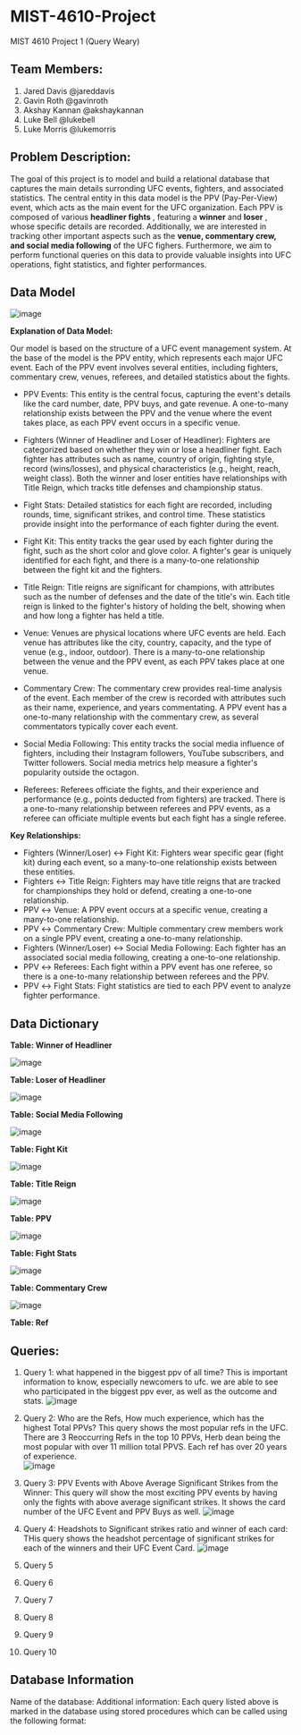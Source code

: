 # MIST-4610-Project
MIST 4610 Project 1 (Query Weary)

**Team Members:**
------------------------------
1. Jared Davis @jareddavis
2. Gavin Roth @gavinroth
3. Akshay Kannan @akshaykannan
4. Luke Bell @lukebell
5. Luke Morris @lukemorris

**Problem Description:**
------------------------------
The goal of this project is to model and build a relational database that captures the main details surronding UFC events, fighters, and associated statistics. The central entity in this data model is the PPV (Pay-Per-View) event, which acts as the main event for the UFC organization. Each PPV is composed of various **headliner fights** , featuring a **winner** and **loser** , whose specific details are recorded. Additionally, we are interested in tracking other important aspects such as the **venue, commentary crew, and social media following** of the UFC fighers. Furthermore, we aim to perform functional queries on this data to provide valuable insights into UFC operations, fight statistics, and fighter performances. 

**Data Model**
------------------------------
![image](https://github.com/user-attachments/assets/794f07a8-7aae-4202-bd45-b55349b7808a)



**Explanation of Data Model:**

Our model is based on the structure of a UFC event management system. At the base of the model is the PPV entity, which represents each major UFC event. Each of the PPV event involves several entities, including fighters, commentary crew, venues, referees, and detailed statistics about the fights.

* PPV Events: This entity is the central focus, capturing the event's details like the card number, date, PPV buys, and gate revenue. A one-to-many relationship exists between the PPV and the venue where the event takes place, as each PPV event occurs in a specific venue.

* Fighters (Winner of Headliner and Loser of Headliner): Fighters are categorized based on whether they win or lose a headliner fight. Each fighter has attributes such as name, country of origin, fighting style, record (wins/losses), and physical characteristics (e.g., height, reach, weight class). Both the winner and loser entities have relationships with Title Reign, which tracks title defenses and championship status.

* Fight Stats: Detailed statistics for each fight are recorded, including rounds, time, significant strikes, and control time. These statistics provide insight into the performance of each fighter during the event.

* Fight Kit: This entity tracks the gear used by each fighter during the fight, such as the short color and glove color. A fighter's gear is uniquely identified for each fight, and there is a many-to-one relationship between the fight kit and the fighters.

* Title Reign: Title reigns are significant for champions, with attributes such as the number of defenses and the date of the title's win. Each title reign is linked to the fighter's history of holding the belt, showing when and how long a fighter has held a title.

* Venue: Venues are physical locations where UFC events are held. Each venue has attributes like the city, country, capacity, and the type of venue (e.g., indoor, outdoor). There is a many-to-one relationship between the venue and the PPV event, as each PPV takes place at one venue.

* Commentary Crew: The commentary crew provides real-time analysis of the event. Each member of the crew is recorded with attributes such as their name, experience, and years commentating. A PPV event has a one-to-many relationship with the commentary crew, as several commentators typically cover each event.

* Social Media Following: This entity tracks the social media influence of fighters, including their Instagram followers, YouTube subscribers, and Twitter followers. Social media metrics help measure a fighter's popularity outside the octagon.

* Referees: Referees officiate the fights, and their experience and performance (e.g., points deducted from fighters) are tracked. There is a one-to-many relationship between referees and PPV events, as a referee can officiate multiple events but each fight has a single referee.

**Key Relationships:**

* Fighters (Winner/Loser) ↔ Fight Kit: Fighters wear specific gear (fight kit) during each event, so a many-to-one relationship exists between these entities.
* Fighters ↔ Title Reign: Fighters may have title reigns that are tracked for championships they hold or defend, creating a one-to-one relationship.
* PPV ↔ Venue: A PPV event occurs at a specific venue, creating a many-to-one relationship.
* PPV ↔ Commentary Crew: Multiple commentary crew members work on a single PPV event, creating a one-to-many relationship.
* Fighters (Winner/Loser) ↔ Social Media Following: Each fighter has an associated social media following, creating a one-to-one relationship.
* PPV ↔ Referees: Each fight within a PPV event has one referee, so there is a one-to-many relationship between referees and the PPV.
* PPV ↔ Fight Stats: Fight statistics are tied to each PPV event to analyze fighter performance.

**Data Dictionary**
------------------------------
**Table: Winner of Headliner**

![image](https://github.com/user-attachments/assets/dd87befa-b490-4aa8-bb3e-05c2398271c3)

**Table: Loser of Headliner**

![image](https://github.com/user-attachments/assets/05ea4c32-143b-4428-9d56-eb32a29199e8)

**Table: Social Media Following**

![image](https://github.com/user-attachments/assets/da00079b-f4bf-4123-b5d5-96f9274053b8)

**Table: Fight Kit**

![image](https://github.com/user-attachments/assets/03f9e5bd-a73a-4d80-8ecf-cc8d13249001)

**Table: Title Reign**

![image](https://github.com/user-attachments/assets/2489457e-d8ef-4aa2-9929-758e66db04a2)


**Table: PPV**

![image](https://github.com/user-attachments/assets/12ef78d8-f57e-4cc3-9221-c7b04ff08c67)

**Table: Fight Stats**

![image](https://github.com/user-attachments/assets/15597a1c-f36a-4642-b003-8d1d6683c15e)

**Table: Commentary Crew**

![image](https://github.com/user-attachments/assets/6896e85b-d083-46c5-9ccc-3fbae6ee6ad2)

**Table: Ref**


**Queries:**
------------------------------

1. Query 1: what happened in the biggest ppv of all time?
This is important information to know, especially newcomers to ufc. we are able to see who participated in the biggest ppv ever, as well as the outcome and stats.
![image](https://github.com/user-attachments/assets/bfd58d5f-5ed8-4155-954d-36eb209d1f0a)

2. Query 2: Who are the Refs, How much experience, which has the highest Total PPVs?
This query shows the most popular refs in the UFC. There are 3 Reoccurring Refs in the top 10 PPVs, Herb dean being the most popular with over 11 million total PPVS. Each ref has over 20 years of experience.  
![image](https://github.com/user-attachments/assets/f5e28738-2b72-48c4-a76b-85940cdb3b3a)

3. Query 3: PPV Events with Above Average Significant Strikes from the Winner:
This query will show the most exciting PPV events by having only the fights with above average significant strikes. It shows the card number of the UFC Event and PPV Buys as well.
![image](https://github.com/user-attachments/assets/9fe58d5a-81db-4966-a79a-c3623fec8291)

4. Query 4: Headshots to Significant strikes ratio and winner of each card:
THis query shows the headshot percentage of significant strikes for each of the winners and their UFC Event Card.
![image](https://github.com/user-attachments/assets/8cb4936a-756e-4ea9-bb39-77d104b66cae)

6. Query 5

7. Query 6

8. Query 7

9. Query 8

10. Query 9

11. Query 10

**Database Information**
----------------------------
Name of the database: 
Additional information: Each query listed above is marked in the database using stored procedures which can be called using the following format:
